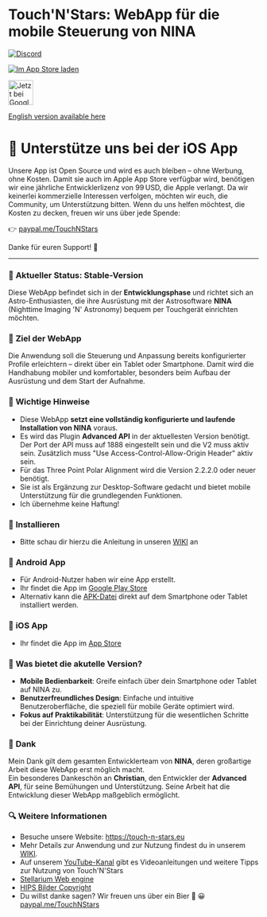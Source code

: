 # Touch'N'Stars: WebApp für die mobile Steuerung von NINA

[![Discord](https://dcbadge.limes.pink/api/server/4gZJEMWFcN)](https://discord.com/invite/4gZJEMWFcN)

[![Im App Store laden](https://tools.applemediaservices.com/api/badges/download-on-the-app-store/black/de-de?size=250x83)](https://apps.apple.com/us/app/touch-n-stars/id6744902856)

<a href="https://play.google.com/store/apps/details?id=com.TouchNStars.dev"><img alt="Jetzt bei Google Play" src="https://play.google.com/intl/en_us/badges/static/images/badges/de_badge_web_generic.png" height="50"></a>

[English version available here](README_en.md)

# 🤝 **Unterstütze uns bei der iOS App**  
Unsere App ist Open Source und wird es auch bleiben – ohne Werbung, ohne Kosten.
Damit sie auch im Apple App Store verfügbar wird, benötigen wir eine jährliche Entwicklerlizenz von 99 USD, die Apple verlangt.
Da wir keinerlei kommerzielle Interessen verfolgen, möchten wir euch, die Community, um Unterstützung bitten.
Wenn du uns helfen möchtest, die Kosten zu decken, freuen wir uns über jede Spende:

👉 [paypal.me/TouchNStars](http://paypal.me/TouchNStars)

Danke für euren Support! 💜

---

### 🚀 **Aktueller Status: Stable-Version**  
Diese WebApp befindet sich in der **Entwicklungsphase** und richtet sich an Astro-Enthusiasten, die ihre Ausrüstung mit der Astrosoftware **NINA** (Nighttime Imaging 'N' Astronomy) bequem per Touchgerät einrichten möchten.  

### 🏁 **Ziel der WebApp**  
Die Anwendung soll die Steuerung und Anpassung bereits konfigurierter Profile erleichtern – direkt über ein Tablet oder Smartphone. Damit wird die Handhabung mobiler und komfortabler, besonders beim Aufbau der Ausrüstung und dem Start der Aufnahme.  

### 🧩 **Wichtige Hinweise**  
- Diese WebApp **setzt eine vollständig konfigurierte und laufende Installation von NINA** voraus.  
- Es wird das Plugin **Advanced API** in der aktuellesten Version benötigt.
  Der Port der API muss auf 1888 eingestellt sein und die V2 muss aktiv sein.
  Zusätzlich muss "Use Access-Control-Allow-Origin Header" aktiv sein.
- Für das Three Point Polar Alignment wird die Version 2.2.2.0 oder neuer benötigt.
- Sie ist als Ergänzung zur Desktop-Software gedacht und bietet mobile Unterstützung für die grundlegenden Funktionen.
- Ich übernehme keine Haftung!
  
### 🔧 **Installieren**
- Bitte schau dir hierzu die Anleitung in unseren [WIKI](https://github.com/Touch-N-Stars/Touch-N-Stars/wiki/Touch'N'Stars-Wiki#-important-notes) an

### 📱 **Android App**
- Für Android-Nutzer haben wir eine App erstellt.
- Ihr findet die App im [Google Play Store](https://play.google.com/store/apps/details?id=com.TouchNStars.dev)
- Alternativ kann die [APK-Datei](https://github.com/Touch-N-Stars/Touch-N-Stars/releases) direkt auf dem Smartphone oder Tablet installiert werden.

### 📱 **iOS App**
- Ihr findet die App im [App Store]( https://apps.apple.com/us/app/touch-n-stars/id6744902856)

### 🧪 **Was bietet die akutelle Version?**  
- **Mobile Bedienbarkeit**: Greife einfach über dein Smartphone oder Tablet auf NINA zu.  
- **Benutzerfreundliches Design**: Einfache und intuitive Benutzeroberfläche, die speziell für mobile Geräte optimiert wird.  
- **Fokus auf Praktikabilität**: Unterstützung für die wesentlichen Schritte bei der Einrichtung deiner Ausrüstung.  

### 💙 **Dank**  
Mein Dank gilt dem gesamten Entwicklerteam von **NINA**, deren großartige Arbeit diese WebApp erst möglich macht.  
Ein besonderes Dankeschön an **Christian**, den Entwickler der **Advanced API**, für seine Bemühungen und Unterstützung. Seine Arbeit hat die Entwicklung dieser WebApp maßgeblich ermöglicht.

### 🔍 Weitere Informationen
- Besuche unsere Website: https://touch-n-stars.eu
- Mehr Details zur Anwendung und zur Nutzung findest du in unserem [WIKI](https://github.com/Touch-N-Stars/Touch-N-Stars/wiki/Touch'N'Stars-Wiki).
- Auf unserem  [YouTube-Kanal](https://www.youtube.com/watch?v=0chtlhO_cX4&list=PLAT-Qw0mxhRLn1KzFKGRuu3Pur-gjNS2C) gibt es Videoanleitungen und weitere Tipps zur Nutzung von Touch'N'Stars
- [Stellarium Web engine](https://github.com/Stellarium/stellarium-web-engine)
- [HIPS Bilder Copyright](https://archive.stsci.edu/dss/copyright.html)
- Du willst danke sagen? Wir freuen uns über ein Bier 🍻 😀 [paypal.me/TouchNStars](http://paypal.me/TouchNStars)
